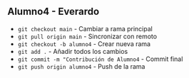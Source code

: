 ## Alumno4 - Everardo
- `git checkout main` - Cambiar a rama principal
- `git pull origin main` - Sincronizar con remoto
- `git checkout -b alumno4` - Crear nueva rama
- `git add .` - Añadir todos los cambios
- `git commit -m "Contribución de Alumno4` - Commit final
- `git push origin alumno4` - Push de la rama
